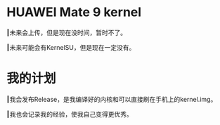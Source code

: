 # HUAWEI Mate 9 kernel

‖未来会上传，但是现在没时间，暂时不了。

‖未来可能会有KernelSU，但是现在一定没有。

# 我的计划

‖我会发布Release，是我编译好的内核和可以直接刷在手机上的kernel.img。

‖我也会记录我的经验，使我自己变得更优秀。
